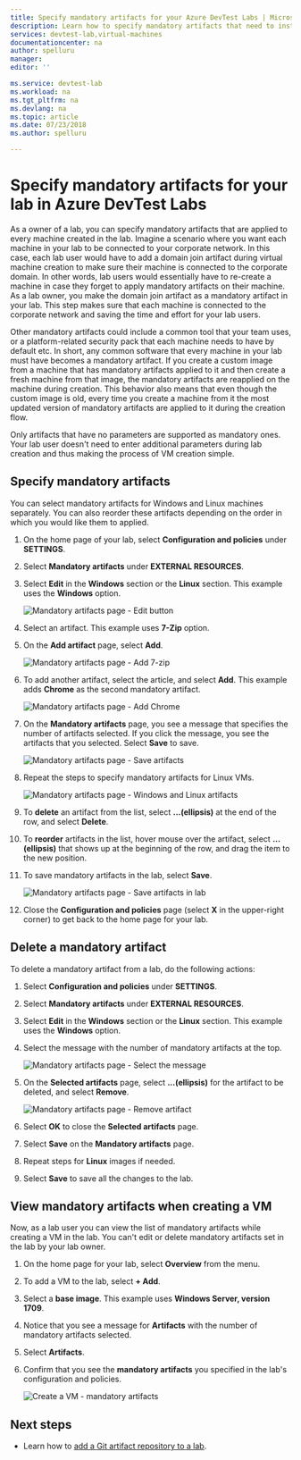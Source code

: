 ```yaml
---
title: Specify mandatory artifacts for your Azure DevTest Labs | Microsoft Docs
description: Learn how to specify mandatory artifacts that need to installed prior to installing any user-selected artifacts on virtual machines (VMs) in the lab. 
services: devtest-lab,virtual-machines
documentationcenter: na
author: spelluru
manager: 
editor: ''

ms.service: devtest-lab
ms.workload: na
ms.tgt_pltfrm: na
ms.devlang: na
ms.topic: article
ms.date: 07/23/2018
ms.author: spelluru

---
```

# Specify mandatory artifacts for your lab in Azure DevTest Labs
As a owner of a lab, you can specify mandatory artifacts that are applied to every machine created in the lab. Imagine a scenario where you want each machine in your lab to be connected to your corporate network. In this case, each lab user would have to add a domain join artifact during virtual machine creation to make sure their machine is connected to the corporate domain. In other words, lab users would essentially have to re-create a machine in case they forget to apply mandatory artifacts on their machine. As a lab owner, you make the domain join artifact as a mandatory artifact in your lab. This step makes sure that each machine is connected to the corporate network and saving the time and effort for your lab users.
 
Other mandatory artifacts could include a common tool that your team uses, or a platform-related security pack that each machine needs to have by default etc. In short, any common software that every machine in your lab must have becomes a mandatory artifact. If you create a custom image from a machine that has mandatory artifacts applied to it and then create a fresh machine from that image, the mandatory artifacts are reapplied on the machine during creation. This behavior also means that even though the custom image is old, every time you create a machine from it the most updated version of mandatory artifacts are applied to it during the creation flow. 
 
Only artifacts that have no parameters are supported as mandatory ones. Your lab user doesn't need to enter additional parameters during lab creation and thus making the process of VM creation simple. 

## Specify mandatory artifacts
You can select mandatory artifacts for Windows and Linux machines separately. You can also reorder these artifacts depending on the order in which you would like them to applied. 

1. On the home page of your lab, select **Configuration and policies** under **SETTINGS**. 
3. Select **Mandatory artifacts** under **EXTERNAL RESOURCES**. 
4. Select **Edit** in the **Windows** section or the **Linux** section. This example uses the **Windows** option. 

    ![Mandatory artifacts page - Edit button](media/devtest-lab-mandatory-artifacts/mandatory-artifacts-edit-button.png)
4. Select an artifact. This example uses **7-Zip** option. 
5. On the **Add artifact** page, select **Add**. 

    ![Mandatory artifacts page - Add 7-zip](media/devtest-lab-mandatory-artifacts/add-seven-zip.png)
6. To add another artifact, select the article, and select **Add**. This example adds **Chrome** as the second mandatory artifact.

    ![Mandatory artifacts page - Add Chrome](media/devtest-lab-mandatory-artifacts/add-chrome.png)
7. On the **Mandatory artifacts** page, you see a message that specifies the number of artifacts selected. If you click the message, you see the artifacts that you selected. Select **Save** to save. 

    ![Mandatory artifacts page - Save artifacts](media/devtest-lab-mandatory-artifacts/save-artifacts.png)
8. Repeat the steps to specify mandatory artifacts for Linux VMs. 
    
    ![Mandatory artifacts page - Windows and Linux artifacts](media/devtest-lab-mandatory-artifacts/windows-linux-artifacts.png)
9. To **delete** an artifact from the list, select **...(ellipsis)** at the end of the row, and select **Delete**. 
10. To **reorder** artifacts in the list, hover mouse over the artifact, select **...(ellipsis)** that shows up at the beginning of the row, and drag the item to the new position. 
11. To save mandatory artifacts in the lab, select **Save**. 

    ![Mandatory artifacts page - Save artifacts in lab](media/devtest-lab-mandatory-artifacts/save-to-lab.png)
12. Close the **Configuration and policies** page (select **X** in the upper-right corner) to get back to the home page for your lab.  

## Delete a mandatory artifact
To delete a mandatory artifact from a lab, do the following actions: 

1. Select **Configuration and policies** under **SETTINGS**. 
2. Select **Mandatory artifacts** under **EXTERNAL RESOURCES**. 
3. Select **Edit** in the **Windows** section or the **Linux** section. This example uses the **Windows** option. 
4. Select the message with the number of mandatory artifacts at the top. 

    ![Mandatory artifacts page - Select the message](media/devtest-lab-mandatory-artifacts/select-message-artifacts.png)
5. On the **Selected artifacts** page, select **...(ellipsis)** for the artifact to be deleted, and select **Remove**. 
    
    ![Mandatory artifacts page - Remove artifact](media/devtest-lab-mandatory-artifacts/remove-artifact.png)
6. Select **OK** to close the **Selected artifacts** page. 
7. Select **Save** on the **Mandatory artifacts** page.
8. Repeat steps for **Linux** images if needed. 
9. Select **Save** to save all the changes to the lab. 

## View mandatory artifacts when creating a VM
Now, as a lab user you can view the list of mandatory artifacts while creating a VM in the lab. You can't edit or delete mandatory artifacts set in the lab by your lab owner.

1. On the home page for your lab, select **Overview** from the menu.
2. To add a VM to the lab, select **+ Add**. 
3. Select a **base image**. This example uses **Windows Server, version 1709**.
4. Notice that you see a message for **Artifacts** with the number of mandatory artifacts selected. 
5. Select **Artifacts**. 
6. Confirm that you see the **mandatory artifacts** you specified in the lab's configuration and policies. 

    ![Create a VM - mandatory artifacts](media/devtest-lab-mandatory-artifacts/create-vm-artifacts.png)

## Next steps
* Learn how to [add a Git artifact repository to a lab](devtest-lab-add-artifact-repo.md).

